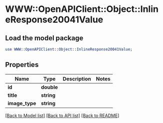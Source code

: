 # WWW::OpenAPIClient::Object::InlineResponse20041Value

## Load the model package
```perl
use WWW::OpenAPIClient::Object::InlineResponse20041Value;
```

## Properties
Name | Type | Description | Notes
------------ | ------------- | ------------- | -------------
**id** | **double** |  | 
**title** | **string** |  | 
**image_type** | **string** |  | 

[[Back to Model list]](../README.md#documentation-for-models) [[Back to API list]](../README.md#documentation-for-api-endpoints) [[Back to README]](../README.md)


